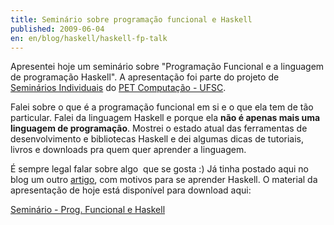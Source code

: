 ```yaml
---
title: Seminário sobre programação funcional e Haskell
published: 2009-06-04
en: en/blog/haskell/haskell-fp-talk
---
```


Apresentei hoje um seminário sobre "Programação Funcional e a linguagem de programação Haskell".
A apresentação foi parte do projeto de [Seminários Individuais][1] do [PET Computação - UFSC][2].

Falei sobre o que é a programação funcional em si e o que ela tem de tão particular.
Falei da linguagem Haskell e porque ela **não é apenas mais uma linguagem de programação**.
Mostrei o estado atual das ferramentas de desenvolvimento e bibliotecas Haskell e dei algumas dicas de tutoriais, livros e downloads pra quem quer aprender a linguagem.

É sempre legal falar sobre algo  que se gosta :)
Já tinha postado aqui no blog um outro [artigo](/en/blog/haskell/haskell-start), com motivos para se aprender Haskell.
O material da apresentação de hoje está disponível para download aqui:

[Seminário - Prog. Funcional e Haskell](/files/2009/06_haskell-fp-talk/seminario-haskell/)

[1]: <http://pet.inf.ufsc.br/seminarios_individuais>
[2]: <http://pet.inf.ufsc.br/>
